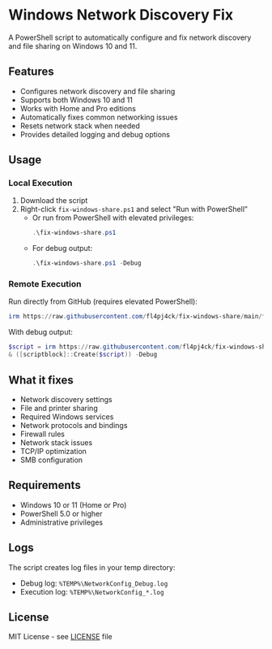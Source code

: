 # Windows Network Discovery Fix

A PowerShell script to automatically configure and fix network discovery and file sharing on Windows 10 and 11.

## Features

- Configures network discovery and file sharing
- Supports both Windows 10 and 11
- Works with Home and Pro editions
- Automatically fixes common networking issues
- Resets network stack when needed
- Provides detailed logging and debug options

## Usage

### Local Execution
1. Download the script
2. Right-click `fix-windows-share.ps1` and select "Run with PowerShell"
   - Or run from PowerShell with elevated privileges:
     ```powershell
     .\fix-windows-share.ps1
     ```
   - For debug output:
     ```powershell
     .\fix-windows-share.ps1 -Debug
     ```

### Remote Execution
Run directly from GitHub (requires elevated PowerShell):
```powershell
irm https://raw.githubusercontent.com/fl4pj4ck/fix-windows-share/main/fix-windows-share.ps1 | iex
```

With debug output:
```powershell
$script = irm https://raw.githubusercontent.com/fl4pj4ck/fix-windows-share/main/fix-windows-share.ps1
& ([scriptblock]::Create($script)) -Debug
```

## What it fixes

- Network discovery settings
- File and printer sharing
- Required Windows services
- Network protocols and bindings
- Firewall rules
- Network stack issues
- TCP/IP optimization
- SMB configuration

## Requirements

- Windows 10 or 11 (Home or Pro)
- PowerShell 5.0 or higher
- Administrative privileges

## Logs

The script creates log files in your temp directory:
- Debug log: `%TEMP%\NetworkConfig_Debug.log`
- Execution log: `%TEMP%\NetworkConfig_*.log`

## License

MIT License - see [LICENSE](LICENSE) file